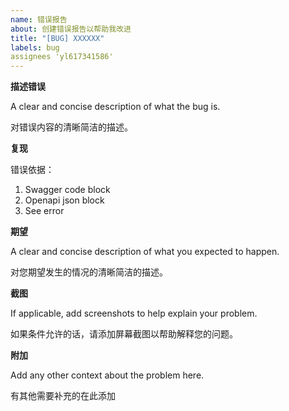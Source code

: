 ```yaml
---
name: 错误报告
about: 创建错误报告以帮助我改进
title: "[BUG] XXXXXX"
labels: bug
assignees 'yl617341586'
---
```


**描述错误**

A clear and concise description of what the bug is.

对错误内容的清晰简洁的描述。

**复现**

错误依据：

1. Swagger code block
2. Openapi json block
3. See error

**期望**

A clear and concise description of what you expected to happen.

对您期望发生的情况的清晰简洁的描述。

**截图**

If applicable, add screenshots to help explain your problem.

如果条件允许的话，请添加屏幕截图以帮助解释您的问题。

**附加**

Add any other context about the problem here.

有其他需要补充的在此添加